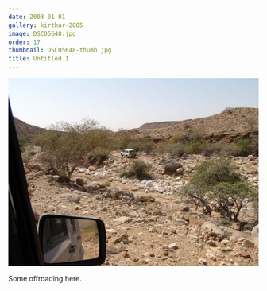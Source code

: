 ```yaml
---
date: 2003-01-01
gallery: kirthar-2005
image: DSC05648.jpg
order: 17
thumbnail: DSC05648-thumb.jpg
title: Untitled 1
---
```


![Untitled 1](./DSC05648.jpg)

Some offroading here.